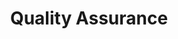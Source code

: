 ---
title: "Quality Assurance"
description: "At ContentConcepts, we assure you top-notch work with every document we deliver, every timeline we commit and every time we interact with our customers."
---
